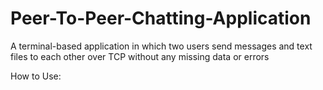 # Peer-To-Peer-Chatting-Application
A terminal-based application in which two users send messages and text files to each other over TCP without any missing data or errors

How to Use:
